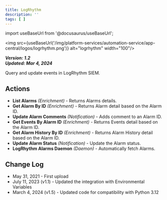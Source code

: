 ```yaml
---
title: LogRhythm
description: ''
tags: [ ]
---
```


import useBaseUrl from '@docusaurus/useBaseUrl';

<img src={useBaseUrl('/img/platform-services/automation-service/app-central/logos/logrhythm.png')} alt="logrhythm" width="100"/>

***Version: 1.2  
Updated: Mar 4, 2024***

Query and update events in LogRhythm SIEM.

## Actions

* **List Alarms** *(Enrichment)* - Returns Alarms details.
* **Get Alarm By ID** *(Enrichment)* - Returns Alarm detail based on the Alarm ID.
* **Update Alarm Comments** *(Notification)* - Adds comment to an Alarm ID.
* **Get Events By Alarm ID** *(Enrichment)* - Returns Events detail based on the Alarm ID.
* **Get Alarm History By ID** *(Enrichment)* - Returns Alarm History detail based on the Alarm ID.
* **Update Alarm Status** *(Notification)* - Update the Alarm status.
* **LogRhythm Alarms Daemon** *(Daemon)* - Automatically fetch Alarms.

## Change Log

* May 31, 2021 - First upload
* July 11, 2023 (v1.1) - Updated the integration with Environmental Variables
* March 4, 2024 (v1.5) - Updated code for compatibility with Python 3.12
